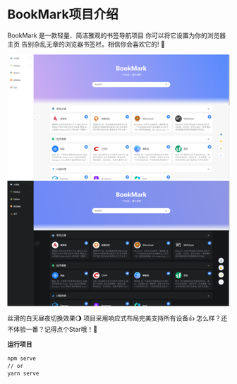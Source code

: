 # BookMark项目介绍
BookMark 是一款轻量、简洁雅观的书签导航项目 你可以将它设置为你的浏览器主页 告别杂乱无章的浏览器书签栏。相信你会喜欢它的! 🎉

![白天模式](白天模式.png)
![白天模式](昼夜模式.png)

丝滑的白天昼夜切换效果🌖
项目采用响应式布局完美支持所有设备👍
怎么样？还不体验一番？记得点个Star哦！🌹

**运行项目**

```bash
npm serve
// or
yarn serve
```

